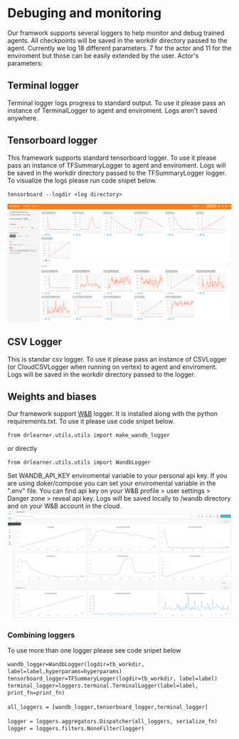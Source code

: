# Debuging and monitoring
Our framwork supports several loggers to help monitor and debug trained agents. All checkpoints will be saved in the workdir directory passed to the agent. 
Currently we log 18 different parameters. 7 for the actor and 11 for the enviroment but those can be easily extended by the user. 
Actor's parameters: 

## Terminal logger 
Terminal logger  logs progress to standard output. To use it please pass an instance of TerminalLogger to agent and enviroment. Logs aren't saved anywhere.

## Tensorboard logger 
This framework supports standard tensorboard logger. To use it please pass an instance of TFSummaryLogger to agent and enviroment. Logs will be saved in the workdir directory passed to the  TFSummaryLogger logger. To visualize the logs please run code snipet below.
```
tensorboard --logdir <log directory>

```
![Alt text](img/tensorboard.png)

## CSV Logger
This is standar csv logger. To use it please pass an instance of CSVLogger (or CloudCSVLogger when running on vertex) to agent and enviroment. Logs will be saved in the workdir directory passed to the logger.

## Weights and biases
Our framework support [W&B](https://wandb.ai/) logger. It is installed along with the python requirements.txt. To use it please use code snipet below.
```
from drlearner.utils.utils import make_wandb_logger
```
or directly
```
from drlearner.utils.utils import WandbLogger
```
Set WANDB_API_KEY enviromental variable to your personal api key. If you are using doker/compose you can set your enviromental variable in the ".env" file. You can find api key on your W&B profile > user settings > Danger zone > reveal api key.
Logs will be saved locally to /wandb directory and on your W&B account in the cloud.
![Alt text](img/wandb.png)

### Combining loggers
To use more than one logger please see code snipet below
```
wandb_logger=WandbLogger(logdir=tb_workdir, label=label,hyperparams=hyperparams)
tensorboard_logger=TFSummaryLogger(logdir=tb_workdir, label=label)
terminal_logger=loggers.terminal.TerminalLogger(label=label, print_fn=print_fn)

all_loggers = [wandb_logger,tensorboard_logger,terminal_logger]

logger = loggers.aggregators.Dispatcher(all_loggers, serialize_fn)
logger = loggers.filters.NoneFilter(logger)
```
